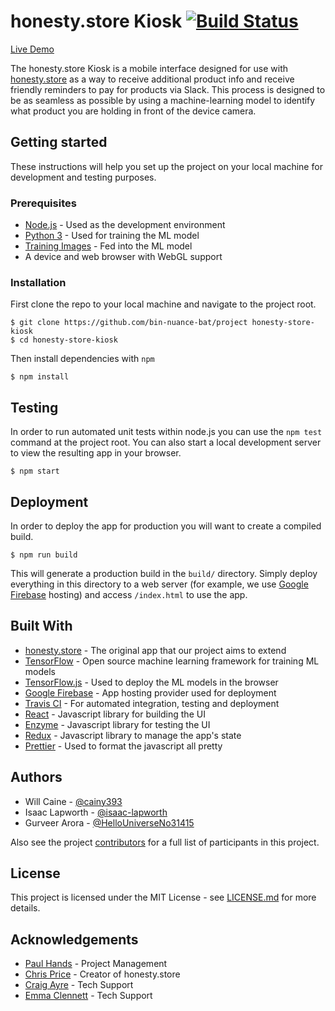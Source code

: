 # honesty.store Kiosk  [![Build Status](https://travis-ci.com/bin-nuance-bat/project.svg?branch=master)](https://travis-ci.com/bin-nuance-bat/project)

[Live Demo](https://honesty-store-kiosk.firebaseapp.com/)

The honesty.store Kiosk is a mobile interface designed for use with [honesty.store](https://honesty.store) as a way to receive additional product info and receive friendly reminders to pay for products via Slack. This process is designed to be as seamless as possible by using a machine-learning model to identify what product you are holding in front of the device camera.

## Getting started

These instructions will help you set up the project on your local machine for development and testing purposes.

### Prerequisites

- [Node.js](https://nodejs.org/en/) - Used as the development environment
- [Python 3](https://www.python.org/) - Used for training the ML model
- [Training Images](https://drive.google.com/file/d/1McKowbhswZ82eTOEzn_7B0UPZFNwBNZA/view?usp=sharing) - Fed into the ML model
- A device and web browser with WebGL support

### Installation

First clone the repo to your local machine and navigate to the project root.

```
$ git clone https://github.com/bin-nuance-bat/project honesty-store-kiosk
$ cd honesty-store-kiosk
```

Then install dependencies with `npm`

```
$ npm install
```

## Testing

In order to run automated unit tests within node.js you can use the `npm test` command at the project root. You can also start a local development server to view the resulting app in your browser.

```
$ npm start
```

## Deployment

In order to deploy the app for production you will want to create a compiled build.

```
$ npm run build
```

This will generate a production build in the `build/` directory. Simply deploy everything in this directory to a web server (for example, we use [Google Firebase](https://firebase.google.com/) hosting) and access `/index.html` to use the app.

## Built With

- [honesty.store](https://honesty.store) - The original app that our project aims to extend
- [TensorFlow](https://www.tensorflow.org/) - Open source machine learning framework for training ML models
- [TensorFlow.js](https://js.tensorflow.org/) - Used to deploy the ML models in the browser
- [Google Firebase](https://firebase.google.com/) - App hosting provider used for deployment
- [Travis CI](https://travis-ci.org/) - For automated integration, testing and deployment
- [React](https://github.com/facebook/react) - Javascript library for building the UI
- [Enzyme](https://github.com/airbnb/enzyme) - Javascript library for testing the UI
- [Redux](https://github.com/reduxjs/redux) - Javascript library to manage the app's state
- [Prettier](https://github.com/prettier/prettier) - Used to format the javascript all pretty

## Authors

- Will Caine - [@cainy393](https://github.com/cainy393)
- Isaac Lapworth - [@isaac-lapworth](https://github.com/isaac-lapworth)
- Gurveer Arora - [@HelloUniverseNo31415](https://github.com/HelloUniverseNo31415)

Also see the project [contributors](../graphs/contributors) for a full list of participants in this project.

## License

This project is licensed under the MIT License - see [LICENSE.md](LICENSE.md) for more details.

## Acknowledgements 

- [Paul Hands](https://github.com/paulhands) - Project Management
- [Chris Price](https://github.com/chrisprice) - Creator of honesty.store
- [Craig Ayre](https://github.com/craigayre) - Tech Support
- [Emma Clennett](https://github.com/eclennett) - Tech Support